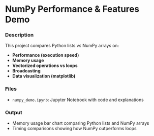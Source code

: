 # NumPy Performance & Features Demo
### Description
This project compares Python lists vs NumPy arrays on:
- **Performance (execution speed)**
- **Memory usage**
- **Vectorized operations vs loops**
- **Broadcasting**
- **Data visualization (matplotlib)**

### Files
- `numpy_demo.ipynb`: Jupyter Notebook with code and explanations

### Output
- Memory usage bar chart comparing Python lists and NumPy arrays
- Timing comparisons showing how NumPy outperforms loops

